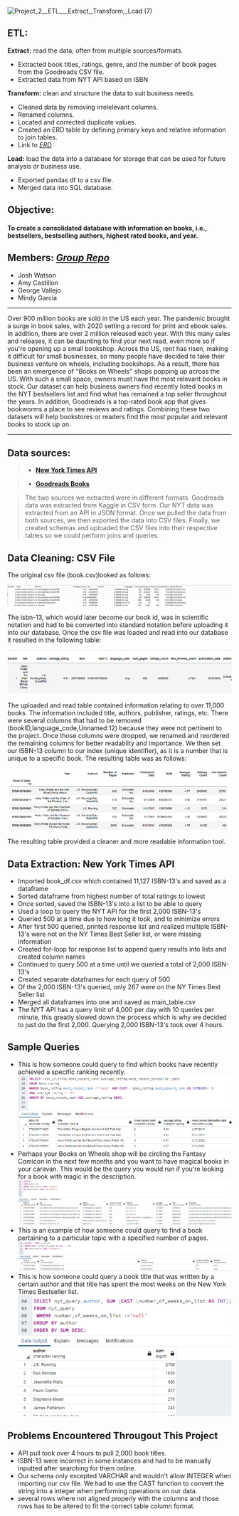 
![Project_2__ETL___Extract,_Transform,_Load (7)](https://user-images.githubusercontent.com/96347335/159202461-2a5783dd-0750-4e0a-9683-5d3b11330e33.png)



## ETL:

__Extract:__ read the data, often from multiple sources/formats.
- Extracted book titles, ratings, genre, and the number of book pages from the Goodreads CSV file.
- Extracted data from NYT API based on ISBN


__Transform:__ clean and structure the data to suit business needs.
- Cleaned data by removing irrelelevant columns.
- Renamed columns.
- Located and corrected duplicate values.
- Created an ERD table by defining primary keys and relative information to join tables. 
- Link to _[ERD](Resources/erd.png)_

__Load:__ load the data into a database for storage that can be used for future analysis or business use.

- Exported pandas df to a csv file. 
- Merged data into SQL database.



##  Objective: 
####  To create a consolidated database with information on books, i.e., bestsellers, bestselling authors, highest rated books, and year. 
 





## Members: _[Group Repo](https://github.com/JWatson1102/Project_2.git)_

- Josh Watson
- Amy Castillon
- George Vallejo
- Mindy Garcia

     



***
Over 900 million books are sold in the US each year. The pandemic brought a surge in book sales, with 2020 setting a record for print and ebook sales. In addition, there are over 2 million released each year. With this many sales and releases, it can be daunting to find your next read, even more so if you're opening up a small bookshop. Across the US, rent has risen, making it difficult for small businesses, so many people have decided to take their business venture on wheels, including bookshops. As a result, there has been an emergence of "Books on Wheels" shops popping up across the US. With such a small space, owners must have the most relevant books in stock. Our dataset can help business owners find recently listed books in the NYT bestsellers list and find what has remained a top seller throughout the years. In addition, Goodreads is a top-rated book app that gives bookworms a place to see reviews and ratings. Combining these two datasets will help bookstores or readers find the most popular and relevant books to stock up on. 

***

## Data sources:

> - __[New York Times API ](https://developer.nytimes.com/docs/books-product/1/routes/lists.json/get)__ 

> - __[Goodreads Books](https://www.kaggle.com/jealousleopard/goodreadsbooks?select=books.csv)__ 

> The two sources we extracted were in different formats. Goodreads data was extracted from Kaggle in CSV form. Our NYT data was extracted from an API in JSON format. Once we pulled the data from both sources, we then exported the data into CSV files. Finally, we created schemas and uploaded the CSV files into their respective tables so we could perform joins and queries.


## Data Cleaning: CSV File
The original csv file (book.csv)looked as follows: 

![alt txt](Resources/Excel_screenshot.png)

The isbn-13, which would later become our book id, was in scientific notation and had to be converted into standard notation before uploading it into our database. Once the csv file was loaded and read into our database it resulted in the following table:

![alt txt](Resources/original_book_screenshot.png)

 The uploaded and read table contained information relating to over 11,000 books. The information included title, authors, publisher, ratings, etc. There were several columns that had to be removed (bookID,language_code,Unnamed:12) because they were not pertinent to the project. Once those columns were dropped, we renamed and reordered the remaining columns for better readablity and importance. We then set our ISBN-13 column to our index (unique identifier), as it is a number that is unique to a specific book. The resulting table was as follows:

 ![alt txt](Resources/final_book_screenshot.png)

 The resulting table provided a cleaner and more readable information tool.

 ## Data Extraction: New York Times API
 - Imported book_df.csv which contained 11,127 ISBN-13's and saved as a dataframe
 - Sorted dataframe from highest number of total ratings to lowest
 - Once sorted, saved the ISBN-13's into a list to be able to query
 - Used a loop to query the NYT API for the first 2,000 ISBN-13's
 - Queried 500 at a time due to how long it took, and to minimize errors
 - After first 500 queried, printed response list and realized multiple ISBN-13's were not on the NY Times Best Seller list, or were missing information
 - Created for-loop for response list to append query results into lists and created column names
 - Continued to query 500 at a time until we queried a total of 2,000 ISBN-13's
 - Created separate dataframes for each query of 500
 - Of the 2,000 ISBN-13's queried, only 267 were on the NY Times Best Seller list
 - Merged all dataframes into one and saved as main_table.csv
 - The NYT API has a query limit of 4,000 per day with 10 queries per minute, this greatly slowed down the process which is why we decided to just do the first 2,000. Querying 2,000 ISBN-13's took over 4 hours.
 
 ## Sample Queries
 - This is how someone could query to find which books have recently achieved a specific ranking recently. 
 ![alt_txt](Resources/sql_image1.png)
 - Perhaps your Books on Wheels shop will be circling the Fantasy Comicon in the next few months and you want to have magical books in your caravan. This 
 would be the query you would run if you're looking for a book with magic in the description. 
 ![alt_txt](Resources/sql_image2.png)
 - This is an example of how someone could query to find a book pertaining to a particular topic with a specified number of pages.
 ![alt_txt](Resources/sql_image3.png)
 - This is how someone could query a book title that was written by a certain author and that title has spent the most weeks on the New York Times Bestseller list.
 ![alt_txt](Resources/sql_image4.png) 
 
 ## Problems Encountered Througout This Project
 
 - API pull took over 4 hours to pull 2,000 book titles. 
 - ISBN-13 were incorrect in some instances and had to be manually inputted after searching for them online. 
- Our schema only excepted VARCHAR and wouldn't allow INTEGER when importing our csv file. We had to use the CAST function to convert the string into a integer when     performing operations on our data. 
 - several rows where not aligned properly with the columns and those rows has to be altered to fit the correct table column format. 



